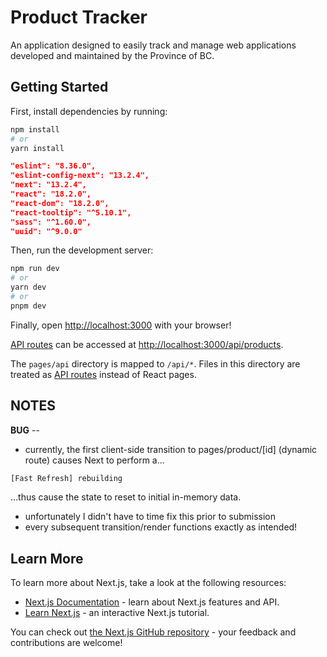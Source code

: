 # Product Tracker

An application designed to easily track and manage web applications developed and maintained by the Province of BC.

## Getting Started

First, install dependencies by running:

```bash
npm install
# or
yarn install
```

```JSON
"eslint": "8.36.0",
"eslint-config-next": "13.2.4",
"next": "13.2.4",
"react": "18.2.0",
"react-dom": "18.2.0",
"react-tooltip": "^5.10.1",
"sass": "^1.60.0",
"uuid": "^9.0.0"
```

Then, run the development server:

```bash
npm run dev
# or
yarn dev
# or
pnpm dev
```

Finally, open [http://localhost:3000](http://localhost:3000) with your browser!

[API routes](https://nextjs.org/docs/api-routes/introduction) can be accessed at [http://localhost:3000/api/products](http://localhost:3000/api/products).

The `pages/api` directory is mapped to `/api/*`. Files in this directory are treated as [API routes](https://nextjs.org/docs/api-routes/introduction) instead of React pages.

## NOTES

**BUG** -- 
- currently, the first client-side transition to pages/product/[id] (dynamic route) causes Next to perform a...
```bash
[Fast Refresh] rebuilding
```
...thus cause the state to reset to initial in-memory data.
- unfortunately I didn't have to time fix this prior to submission
- every subsequent transition/render functions exactly as intended! 

## Learn More

To learn more about Next.js, take a look at the following resources:

- [Next.js Documentation](https://nextjs.org/docs) - learn about Next.js features and API.
- [Learn Next.js](https://nextjs.org/learn) - an interactive Next.js tutorial.

You can check out [the Next.js GitHub repository](https://github.com/vercel/next.js/) - your feedback and contributions are welcome!